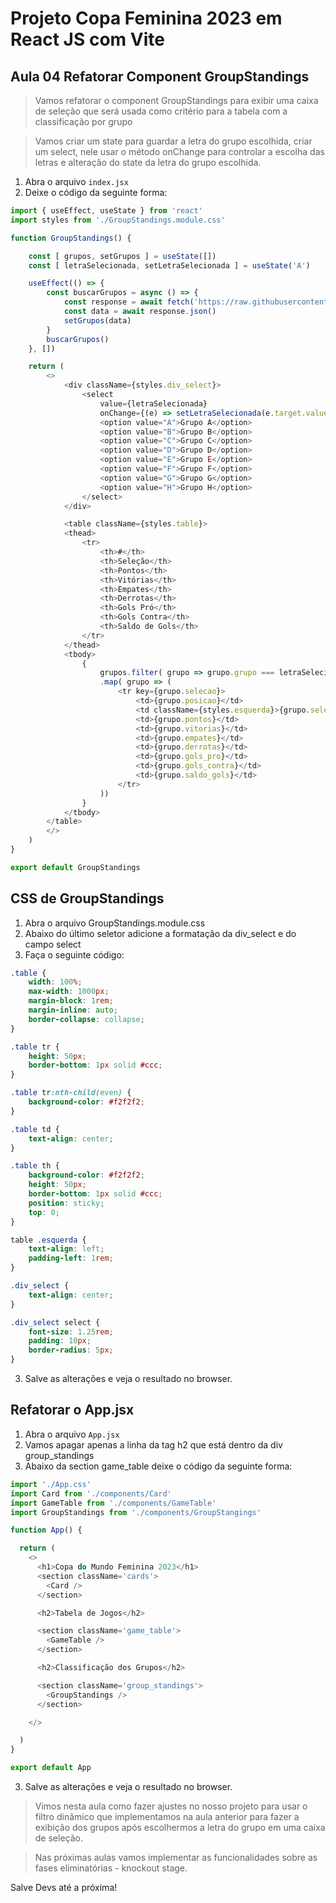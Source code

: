 # Projeto Copa Feminina 2023 em React JS com Vite

## Aula 04 Refatorar Component GroupStandings

> Vamos refatorar o component GroupStandings para exibir uma caixa de seleção que será usada como critério para a tabela com a classificação por grupo

> Vamos criar um state para guardar a letra do grupo escolhida, criar um select, nele usar o método onChange para controlar a escolha das letras e alteração do state da letra do grupo escolhida.

1. Abra o arquivo `index.jsx`
2. Deixe o código da seguinte forma:

~~~javascript
import { useEffect, useState } from 'react'
import styles from './GroupStandings.module.css'

function GroupStandings() {

    const [ grupos, setGrupos ] = useState([])
    const [ letraSelecionada, setLetraSelecionada ] = useState('A')

    useEffect(() => {
        const buscarGrupos = async () => {
            const response = await fetch('https://raw.githubusercontent.com/edsonmaia/apifakecopa2023/main/classificacao-por-grupos-2023.json')
            const data = await response.json()
            setGrupos(data)
        }
        buscarGrupos()
    }, [])

    return (
        <>
            <div className={styles.div_select}>
                <select
                    value={letraSelecionada}
                    onChange={(e) => setLetraSelecionada(e.target.value)}>
                    <option value="A">Grupo A</option>
                    <option value="B">Grupo B</option>
                    <option value="C">Grupo C</option>
                    <option value="D">Grupo D</option>
                    <option value="E">Grupo E</option>
                    <option value="F">Grupo F</option>
                    <option value="G">Grupo G</option>
                    <option value="H">Grupo H</option>
                </select>
            </div>

            <table className={styles.table}>
            <thead>
                <tr>
                    <th>#</th>
                    <th>Seleção</th>
                    <th>Pontos</th>
                    <th>Vitórias</th>
                    <th>Empates</th>
                    <th>Derrotas</th>
                    <th>Gols Pró</th>
                    <th>Gols Contra</th>
                    <th>Saldo de Gols</th>
                </tr>
            </thead>
            <tbody>
                {
                    grupos.filter( grupo => grupo.grupo === letraSelecionada )
                    .map( grupo => (
                        <tr key={grupo.selecao}>
                            <td>{grupo.posicao}</td>
                            <td className={styles.esquerda}>{grupo.selecao}</td>
                            <td>{grupo.pontos}</td>
                            <td>{grupo.vitorias}</td>
                            <td>{grupo.empates}</td>
                            <td>{grupo.derrotas}</td>
                            <td>{grupo.gols_pro}</td>
                            <td>{grupo.gols_contra}</td>
                            <td>{grupo.saldo_gols}</td>
                        </tr>
                    ))
                }
            </tbody>
        </table>
        </>
    )
}

export default GroupStandings

~~~

## CSS de GroupStandings

1. Abra o arquivo GroupStandings.module.css
2. Abaixo do último seletor adicione a formatação da div_select e do campo select
3. Faça o seguinte código:

~~~css
.table {
    width: 100%;
    max-width: 1000px;
    margin-block: 1rem;
    margin-inline: auto;
    border-collapse: collapse;
}

.table tr {
    height: 50px;
    border-bottom: 1px solid #ccc;
}

.table tr:nth-child(even) {
    background-color: #f2f2f2;
}

.table td {
    text-align: center;
}

.table th {
    background-color: #f2f2f2;
    height: 50px;
    border-bottom: 1px solid #ccc;
    position: sticky;
    top: 0;
}

table .esquerda {
    text-align: left;
    padding-left: 1rem;
}

.div_select {
    text-align: center;
}

.div_select select {
    font-size: 1.25rem;
    padding: 10px;
    border-radius: 5px;
}

~~~

3. Salve as alterações e veja o resultado no browser.

## Refatorar o App.jsx

1. Abra o arquivo `App.jsx`
2. Vamos apagar apenas a linha da tag h2 que está dentro da div group_standings
3. Abaixo da section game_table deixe o código da seguinte forma:

~~~javascript
import './App.css'
import Card from './components/Card'
import GameTable from './components/GameTable'
import GroupStandings from './components/GroupStangings'

function App() {

  return (
    <>
      <h1>Copa do Mundo Feminina 2023</h1>
      <section className='cards'>
        <Card />
      </section>

      <h2>Tabela de Jogos</h2>

      <section className='game_table'>
        <GameTable />
      </section>

      <h2>Classificação dos Grupos</h2>

      <section className='group_standings'>
        <GroupStandings />
      </section>

    </>

  )
}

export default App

~~~

3. Salve as alterações e veja o resultado no browser.

> Vimos nesta aula como fazer ajustes no nosso projeto para usar o filtro dinâmico que implementamos na aula anterior para fazer a exibição dos grupos após escolhermos a letra do grupo em uma caixa de seleção.

> Nas próximas aulas vamos implementar as funcionalidades sobre as fases eliminatórias - knockout stage.

Salve Devs até a próxima!
